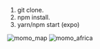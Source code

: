 1. git clone.
2. npm install.
3. yarn/npm start (expo)

![momo_map](https://user-images.githubusercontent.com/34093736/36856136-8d8dc624-1d75-11e8-84af-4964118fd804.PNG) ![momo_africa](https://user-images.githubusercontent.com/34093736/36856470-64280b5e-1d76-11e8-8d40-e7cbc8d339e9.PNG)
